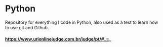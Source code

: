 # Python
Repository for everything I code in Python, also used as a test to 
learn how to use git and Github.

#### https://www.urionlinejudge.com.br/judge/pt/#_=_
